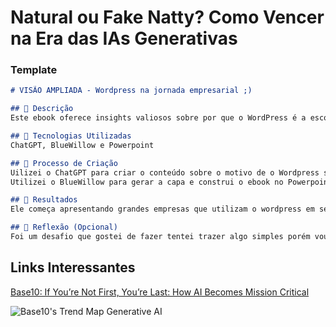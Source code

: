 # Natural ou Fake Natty? Como Vencer na Era das IAs Generativas

### Template

```markdown
# VISÃO AMPLIADA - Wordpress na jornada empresarial ;)

## 📒 Descrição
Este ebook oferece insights valiosos sobre por que o WordPress é a escolha ideal para criar o site da sua empresa. Ele aborda os principais benefícios do WordPress em termos de facilidade de uso, tempo de criação, manutenção simplificada e muito mais, tudo explicado de forma simples e direta para empreendedores.

## 🤖 Tecnologias Utilizadas
ChatGPT, BlueWillow e Powerpoint

## 🧐 Processo de Criação
Uilizei o ChatGPT para criar o conteúdo sobre o motivo de o Wordpress ser importante para construir sites institucionais, landing pages ou lojas virtuais.
Utilizei o BlueWillow para gerar a capa e construi o ebook no Powerpoint.

## 🚀 Resultados
Ele começa apresentando grandes empresas que utilizam o wordpress em seus sites, gerando credibilidade para a plataforma. Após ele descreve como é fácil de utilizar o wordpress " é como se fosse um quebra-cabeça", seja na hora da construção como na manutenção. E que o wordpress apesar de ser simples, com uma boa estratégia de marketing pode levar a empresa ao topo seja em qualquer área.

## 💭 Reflexão (Opcional)
Foi um desafio que gostei de fazer tentei trazer algo simples porém vou testar os outros 2 metodos de podcast e video de apresentação sobre uma empresa.
```

## Links Interessantes

[Base10: If You’re Not First, You’re Last: How AI Becomes Mission Critical](https://base10.vc/post/generative-ai-mission-critical/)

![Base10's Trend Map Generative AI](https://github.com/digitalinnovationone/lab-natty-or-not/assets/730492/f4df26e8-f8f7-4419-8252-c69d73ea930c)
